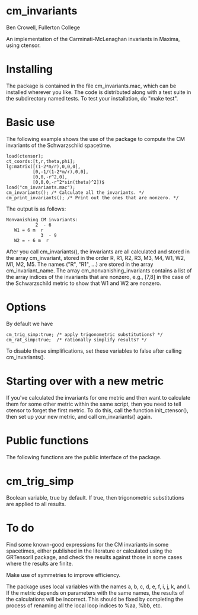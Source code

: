 cm_invariants
=============

Ben Crowell, Fullerton College

An implementation of the Carminati-McLenaghan invariants in
Maxima, using ctensor.

Installing
==========

The package is contained in the file cm_invariants.mac, which
can be installed wherever you like. The code is distributed along
with a test suite in the subdirectory named tests. To test your
installation, do "make test".

Basic use
=========
The following example shows the use of the package to compute the CM
invariants of the Schwarzschild spacetime.

    load(ctensor);
    ct_coords:[t,r,theta,phi];
    lg:matrix([(1-2*m/r),0,0,0],
              [0,-1/(1-2*m/r),0,0],
              [0,0,-r^2,0],
              [0,0,0,-r^2*sin(theta)^2])$
    load("cm_invariants.mac");
    cm_invariants(); /* Calculate all the invariants. */
    cm_print_invariants(); /* Print out the ones that are nonzero. */

The output is as follows:

    Nonvanishing CM invariants: 
               2  - 6
       W1 = 6 m  r    
                 3  - 9
       W2 = - 6 m  r    

After you call cm_invariants(), the invariants are all calculated and stored in the array
cm_invariant, stored in the order R, R1, R2, R3, M3, M4, W1, W2, M1, M2, M5.
The names ("R", "R1", ...) are stored in the array cm_invariant_name.
The array cm_nonvanishing_invariants contains a list of the array indices of the
invariants that are nonzero, e.g., [7,8] in the case of the Schwarzschild metric
to show that W1 and W2 are nonzero.

Options
=======
By default we have

    cm_trig_simp:true; /* apply trigonometric substitutions? */
    cm_rat_simp:true;  /* rationally simplify results? */

To disable these simplifications, set these variables to false after calling cm_invariants().

Starting over with a new metric
===============================
If you've calculated the invariants for one metric and then want to calculate them
for some other metric within the same script, then you need to tell ctensor to forget
the first metric. To do this, call the function init_ctensor(), then set up your
new metric, and call cm_invariants() again.

Public functions
================
The following functions are the public interface of the package.

# cm_trig_simp

Boolean variable, true by default. If true, then trigonometric substitutions are
applied to all results.

To do
=====
Find some known-good expressions for the CM invariants in some spacetimes,
either published in the literature or
calculated using the GRTensorII package, and check the results against those in some cases
where the results are finite.

Make use of symmetries to improve efficiency.

The package uses local variables with the names a, b, c, d, e, f, i, j, k, and l.
If the metric depends on parameters with the same names, the results of the calculations
will be incorrect. This should be fixed by completing the process of renaming all the local
loop indices to %aa, %bb, etc.
